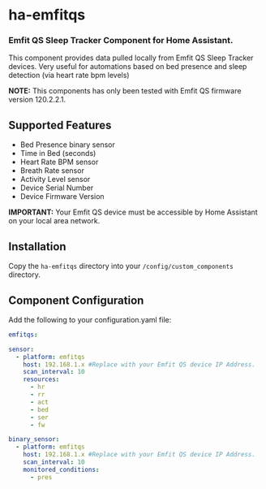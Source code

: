 # ha-emfitqs

### Emfit QS Sleep Tracker Component for Home Assistant.

This component provides data pulled locally from Emfit QS Sleep Tracker devices. Very useful for automations based on bed presence and sleep detection (via heart rate bpm levels)

**NOTE:** This components has only been tested with Emfit QS firmware version 120.2.2.1.

## Supported Features
* Bed Presence binary sensor
* Time in Bed (seconds)
* Heart Rate BPM sensor
* Breath Rate sensor
* Activity Level sensor
* Device Serial Number
* Device Firmware Version

**IMPORTANT:** Your Emfit QS device must be accessible by Home Assistant on your local area network.

## Installation

Copy the `ha-emfitqs` directory into your `/config/custom_components` directory.

## Component Configuration

Add the following to your configuration.yaml file:

```yaml
emfitqs:

sensor:
  - platform: emfitqs
    host: 192.168.1.x #Replace with your Emfit QS device IP Address.
    scan_interval: 10
    resources:
      - hr
      - rr
      - act
      - bed
      - ser
      - fw

binary_sensor:
  - platform: emfitqs
    host: 192.168.1.x #Replace with your Emfit QS device IP Address.
    scan_interval: 10
    monitored_conditions:
      - pres
```
